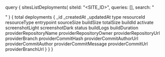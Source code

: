 query {
    sitesListDeployments(
        siteId: "<SITE_ID>",
        queries: [],
        search: "<SEARCH>"
    ) {
        total
        deployments {
            _id
            _createdAt
            _updatedAt
            type
            resourceId
            resourceType
            entrypoint
            sourceSize
            buildSize
            totalSize
            buildId
            activate
            screenshotLight
            screenshotDark
            status
            buildLogs
            buildDuration
            providerRepositoryName
            providerRepositoryOwner
            providerRepositoryUrl
            providerBranch
            providerCommitHash
            providerCommitAuthorUrl
            providerCommitAuthor
            providerCommitMessage
            providerCommitUrl
            providerBranchUrl
        }
    }
}
